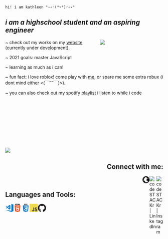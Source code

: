 
`hi! i am kathleen °˖✧◝(⁰▿⁰)◜✧˖°`
<h2 style="text-align: left;"><em>i am a highschool student and an aspiring engineer</em></h2>
<img align="right"  width="40%" src="https://media.giphy.com/media/Mmh3uG0srGGqFm5Vmw/giphy.gif">

  ~ check out my works on my [website][website] (currently under development).
  

  ~ 2021 goals: master JavaScript
 

  ~ learning as much as i can! 
 

  ~ fun fact: i love roblox! come play with [me][roblox], or spare me some extra robux (i dont mind either <(￣︶￣)>).
 

  ~ you can also check out my spotify [playlist][spotify] i listen to while i code



[roblox]: https://www.roblox.com/users/2259131681/profile
[spotify]: https://open.spotify.com/playlist/4L7E251CuYbKlV8vtncQV2?si=926c0c7e0cbd4d98
[website]: https://kathleenzz.github.io/personalWebsite/
[instagram]: https://www.instagram.com/kathleaannn/
[linkedin]: https://www.linkedin.com/in/kathleenzapata/

<br />
<br />
<br />
<br />
<br />
<br />
<br />
<br />
<br />

<img width="55%" src="https://media0.giphy.com/media/Uz4cDaGXPxeuY/giphy.gif?cid=790b761179e7290ba8bbf132d080e7e3f2223267837e23f8&rid=giphy.gif&ct=g">




<h2 align="right"> Connect with me: </h2>

[<img align="right" alt="codeSTACKr | Instagram" width="22px" src="https://cdn.jsdelivr.net/npm/simple-icons@v3/icons/instagram.svg" />][instagram]

[<img align="right" alt="codeSTACKr | LinkedIn" width="22px" src="https://cdn.jsdelivr.net/npm/simple-icons@v3/icons/linkedin.svg" />][linkedin]

[<img align="right" alt="codeSTACKr.com" width="22px" src="https://raw.githubusercontent.com/iconic/open-iconic/master/svg/globe.svg" />][website]






<br>

<h2> Languages and Tools: </h2>

<img align="left" alt="Visual Studio Code" width="26px" src="https://raw.githubusercontent.com/github/explore/80688e429a7d4ef2fca1e82350fe8e3517d3494d/topics/visual-studio-code/visual-studio-code.png" />
<img align="left" alt="HTML5" width="26px" src="https://raw.githubusercontent.com/github/explore/80688e429a7d4ef2fca1e82350fe8e3517d3494d/topics/html/html.png" />
<img align="left" alt="CSS3" width="26px" src="https://raw.githubusercontent.com/github/explore/80688e429a7d4ef2fca1e82350fe8e3517d3494d/topics/css/css.png" />
<img align="left" alt="JavaScript" width="26px" src="https://raw.githubusercontent.com/github/explore/80688e429a7d4ef2fca1e82350fe8e3517d3494d/topics/javascript/javascript.png" />
<img align="left" alt="GitHub" width="26px" src="https://raw.githubusercontent.com/github/explore/78df643247d429f6cc873026c0622819ad797942/topics/github/github.png" />


[roblox]: https://www.roblox.com/users/2259131681/profile
[spotify]: https://open.spotify.com/playlist/4L7E251CuYbKlV8vtncQV2?si=926c0c7e0cbd4d98
[website]: https://kathleenzz.github.io/personalWebsite/
[instagram]: https://www.instagram.com/kathleaannn/
[linkedin]: https://www.linkedin.com/in/kathleenzapata/


